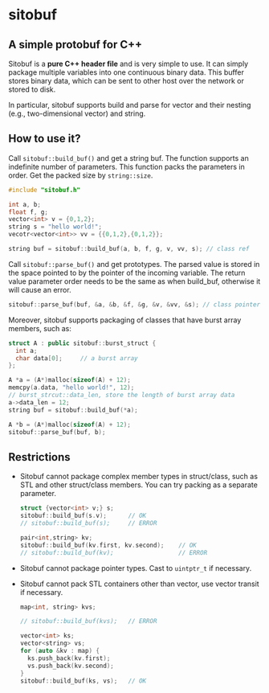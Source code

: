 # sitobuf

## A simple protobuf for C++

Sitobuf is a **pure C++ header file** and is very simple to use. It can simply package multiple variables into one continuous binary data. This buffer stores binary data, which can be sent to other host over the network or stored to disk.

In particular, sitobuf supports build and parse for vector and their nesting (e.g., two-dimensional vector) and string.

## How to use it?

Call `sitobuf::build_buf()` and get a string buf. The function supports an indefinite number of parameters. This function packs the parameters in order. Get the packed size by `string::size`.

```c++
#include "sitobuf.h"

int a, b;
float f, g;
vector<int> v = {0,1,2};
string s = "hello world!";
vecotr<vector<int>> vv = {{0,1,2},{0,1,2}};

string buf = sitobuf::build_buf(a, b, f, g, v, vv, s); // class ref
```

Call `sitobuf::parse_buf()` and get prototypes. The parsed value is stored in the space pointed to by the pointer of the incoming variable. The return value parameter order needs to be the same as when build_buf, otherwise it will cause an error.

```c++
sitobuf::parse_buf(buf, &a, &b, &f, &g, &v, &vv, &s); // class pointer
```

Moreover, sitobuf supports packaging of classes that have burst array members, such as:

```c++
struct A : public sitobuf::burst_struct {
  int a;
  char data[0];     // a burst array
};

A *a = (A*)malloc(sizeof(A) + 12);
memcpy(a.data, "hello world!", 12);
// burst_strcut::data_len, store the length of burst array data
a->data_len = 12;
string buf = sitobuf::build_buf(*a);

A *b = (A*)malloc(sizeof(A) + 12);
sitobuf::parse_buf(buf, b);
```

## Restrictions

- Sitobuf cannot package complex member types in struct/class, such as STL and other struct/class members. You can try packing as a separate parameter.

  ```c++
  struct {vector<int> v;} s;
  sitobuf::build_buf(s.v);      // OK
  // sitobuf::build_buf(s);     // ERROR

  pair<int,string> kv;
  sitobuf::build_buf(kv.first, kv.second);    // OK
  // sitobuf::build_buf(kv);                  // ERROR
  ```

- Sitobuf cannot package pointer types. Cast to `uintptr_t` if necessary.

- Sitobuf cannot pack STL containers other than vector, use vector transit if necessary.

  ```c++
  map<int, string> kvs;

  // sitobuf::build_buf(kvs);   // ERROR

  vector<int> ks;
  vector<string> vs;
  for (auto &kv : map) { 
    ks.push_back(kv.first);
    vs.push_back(kv.second);
  }
  sitobuf::build_buf(ks, vs);   // OK
  ```